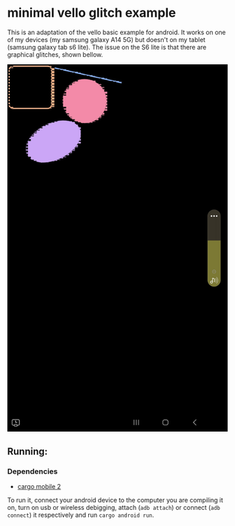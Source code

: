 # minimal vello glitch example

This is an adaptation of the vello basic example for android. It works on one of my devices (my samsung galaxy A14 5G) but doesn't on my tablet (samsung galaxy tab s6 lite). The issue on the S6 lite is that there are graphical glitches, shown bellow.

![graphical glitches image](screenshot.jpg)

## Running:
### Dependencies
- [cargo mobile 2](https://github.com/tauri-apps/cargo-mobile2)

To run it, connect your android device to the computer you are compiling it on, turn on usb or wireless debigging, attach (`adb attach`) or connect (`adb connect`) it respectively and run `cargo android run`. 
